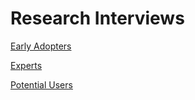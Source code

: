 # Research Interviews

[Early Adopters](experts/)

[Experts](early-adopters/)

[Potential Users](potential-users.md)

